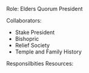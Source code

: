 Role: Elders Quorum President

Collaborators:
* Stake President
* Bishopric
* Relief Society
* Temple and Family History

Responsilbities
Resources:
